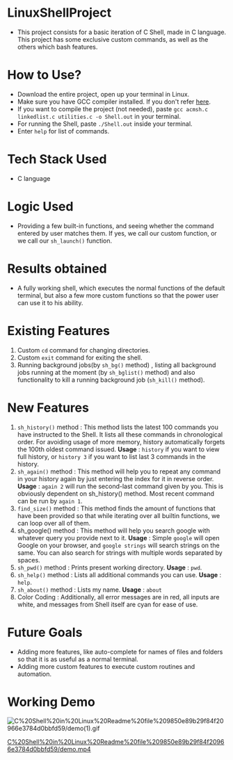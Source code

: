 # LinuxShellProject

- This project consists for a basic iteration of C Shell, made in C language. This project has some exclusive custom commands, as well as the others which bash features.

# How to Use?

- Download the entire project, open up your terminal in Linux.
- Make sure you have GCC compiler installed. If you don't refer [here](https://linuxize.com/post/how-to-install-gcc-compiler-on-ubuntu-18-04/).
- If you want to compile the project (not needed), paste `gcc acmsh.c linkedlist.c utilities.c -o Shell.out` in your terminal.
- For running the Shell, paste `./Shell.out` inside your terminal.
- Enter `help` for list of commands.

# Tech Stack Used

- C language

# Logic Used

- Providing a few built-in functions, and seeing whether the command entered by user matches them. If yes, we call our custom function, or we call our `sh_launch()` function.

# Results obtained

- A fully working shell, which executes the normal functions of the default terminal, but also a few more custom functions so that the power user can use it to his ability.

# Existing Features

1. Custom `cd` command for changing directories.
2. Custom `exit` command for exiting the shell.
3. Running background jobs(by `sh_bg()` method) , listing all background jobs running at the moment (by `sh_bglist()` method) and also functionality to kill a running background job (`sh_kill()` method).

# New Features

1. `sh_history()` method : This method lists the latest 100 commands you have instructed to the Shell. It lists all these commands in chronological order. For avoiding usage of more memory, history automatically forgets the 100th oldest command issued. **Usage** : `history` if you want to view full history, or `history 3` if you want to list last 3 commands in the history.
2. `sh_again()` method : This method will help you to repeat any command in your history again by just entering the index for it in reverse order. **Usage** : `again 2` will run the second-last command given by you. This is obviously dependent on sh_history() method. Most recent command can be run by `again 1`.
3. `find_size()` method : This method finds the amount of functions that have been provided so that while iterating over all builtin functions, we can loop over all of them.
4. sh_google() method : This method will help you search google with whatever query you provide next to it. **Usage** : Simple `google` will open Google on your browser, and `google strings` will search strings on the same. You can also search for strings with multiple words separated by spaces.
5. `sh_pwd()` method : Prints present working directory. **Usage** : `pwd`.
6. `sh_help()` method : Lists all additional commands you can use. **Usage** : `help`.
7. `sh_about()` method : Lists my name. **Usage** : `about`
8. Color Coding : Additionally, all error messages are in red, all inputs are white, and messages from Shell itself are cyan for ease of use.

# Future Goals

- Adding more features, like auto-complete for names of files and folders so that it is as useful as a normal terminal.
- Adding more custom features to execute custom routines and automation.

# Working Demo

![C%20Shell%20in%20Linux%20Readme%20file%209850e89b29f84f20966e3784d0bbfd59/demo(1).gif](C%20Shell%20in%20Linux%20Readme%20file%209850e89b29f84f20966e3784d0bbfd59/demo(1).gif)

[C%20Shell%20in%20Linux%20Readme%20file%209850e89b29f84f20966e3784d0bbfd59/demo.mp4](C%20Shell%20in%20Linux%20Readme%20file%209850e89b29f84f20966e3784d0bbfd59/demo.mp4)
